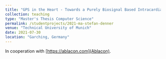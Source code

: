 ```yaml
---
title: "GPS in the Heart - Towards a Purely Biosignal Based Intracardiac Navigation System"
collection: teaching
type: "Master's Thesis Computer Science"
permalink: /studentprojects/2021-ma-stefan-denner
venue: "Technical University of Munich"
date: 2021-07-30
location: "Garching, Germany"
---
```


In cooperation with [https://ablacon.com](Ablacon).
